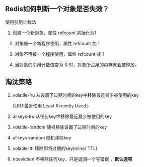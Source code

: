 ## Redis如何判断一个对象是否失效？

使用引用计数法

1. 创建一个新对象，属性 refcount 初始化为1

　2.  对象被一个新程序使用，属性 refcount 加 1

　3. 对象不再被一个程序使用，属性 refcount 减 1

　4. 当对象的引用计数值变为 0 时，对象所占用的内存就会被释放。

## 淘汰策略

1. volatile-lru  从设置了过期时间的key中移除最近最少被使用的key

   (LRU:最近使用 Least Recently Used ) 

2. allkeys-lru  从任何key中移除最近最少被使用的key

3.  volatile-random 随机移除设置了过期时间的key

4. allkeys-random 随机移除key

5. volatile-ttl  移除即将过期的key(minor TTL) 

6. noeviction 不移除任何key，只是返回一个写错误 ，**默认选项**